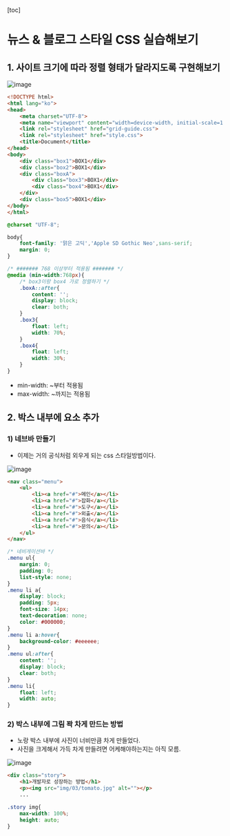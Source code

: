[toc]

# 뉴스 & 블로그 스타일 CSS 실습해보기

## 1. 사이트 크기에 따라 정렬 형태가 달라지도록 구현해보기

![image](https://user-images.githubusercontent.com/26649731/76927140-9140c600-6921-11ea-848e-21c930c7241f.png)

```html
<!DOCTYPE html>
<html lang="ko">
<head>
    <meta charset="UTF-8">
    <meta name="viewport" content="width=device-width, initial-scale=1.0">
    <link rel="stylesheet" href="grid-guide.css">
    <link rel="stylesheet" href="style.css">
    <title>Document</title>
</head>
<body>
    <div class="box1">BOX1</div>
    <div class="box2">BOX1</div>
    <div class="boxA">
        <div class="box3">BOX1</div>
        <div class="box4">BOX1</div>
    </div>
    <div class="box5">BOX1</div>
</body>
</html>
```

```css
@charset "UTF-8";

body{
    font-family: '맑은 고딕','Apple SD Gothic Neo',sans-serif;
    margin: 0;
}

/* ####### 768 이상부터 적용됨 ####### */
@media (min-width:768px){
    /* box3이랑 box4 가로 정렬하기 */
    .boxA::after{
        content: '';
        display: block;
        clear: both;
    }
    .box3{
        float: left;
        width: 70%;
    }
    .box4{
        float: left;
        width: 30%;
    }
}
```

- min-width: ~부터 적용됨
- max-width: ~까지는 적용됨

## 2. 박스 내부에 요소 추가

### 1) 네브바 만들기

- 이제는 거의 공식처럼 외우게 되는 css 스타일방법이다.

![image](https://user-images.githubusercontent.com/26649731/76927838-4922a300-6923-11ea-984c-835662acaa06.png)

```html
<nav class="menu">
    <ul>
        <li><a href="#">메인</a></li>
        <li><a href="#">잡화</a></li>
        <li><a href="#">도구</a></li>
        <li><a href="#">외출</a></li>
        <li><a href="#">음식</a></li>
        <li><a href="#">문의</a></li>
    </ul>
</nav>
```

```css
/* 네비게이션바 */
.menu ul{
    margin: 0;
    padding: 0;
    list-style: none;
}
.menu li a{
    display: block;
    padding: 5px;
    font-size: 14px;
    text-decoration: none;
    color: #000000;
}
.menu li a:hover{
    background-color: #eeeeee;
}
.menu ul:after{
    content: '';
    display: block;
    clear: both;
}
.menu li{
    float: left;
    width: auto;
}
```

### 2) 박스 내부에 그림 꽉 차게 만드는 방법

- 노랑 박스 내부에 사진이 너비만큼 차게 만들었다.
- 사진을 크게해서 가득 차게 만들려면 어케해야하는지는 아직 모름.

![image](https://user-images.githubusercontent.com/26649731/76929517-bb958200-6927-11ea-888c-f5bad2da59f6.png)

```html
<div class="story">
    <h1>개발자로 성장하는 방법</h1>
    <p><img src="img/03/tomato.jpg" alt=""></p>
    ...
```

```css
.story img{
    max-width: 100%;
    height: auto;
}
```

